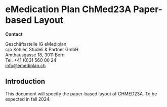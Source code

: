 # eMedication Plan ChMed23A Paper-based Layout

**Contact**

Geschäftsstelle IG eMediplan<br>
c/o Köhler, Stüdeli & Partner GmbH<br>
Amthausgasse 18, 3011 Bern<br>
Tel. +41 (0)31 560 00 24<br>
info@emediplan.ch

## Introduction

This document will specify the paper-based layout of CHMED23A.
To be expected in fall 2024.

